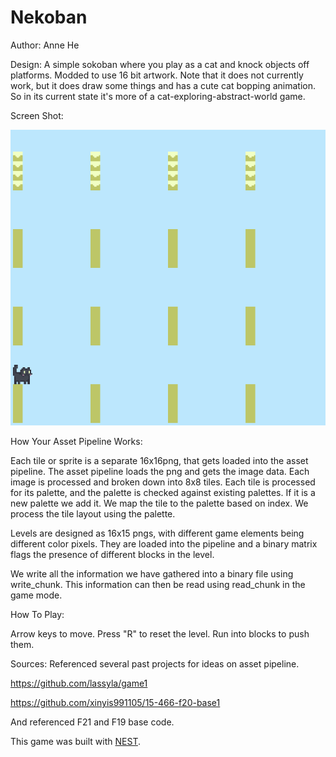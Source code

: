 # Nekoban

Author: Anne He

Design: A simple sokoban where you play as a cat and knock objects off platforms. Modded to use 16 bit artwork.
Note that it does not currently work, but it does draw some things and has a cute cat bopping animation. So in its current state it's more of a cat-exploring-abstract-world game.

Screen Shot:

![Screen Shot](screenshot2.png)

How Your Asset Pipeline Works:

Each tile or sprite is a separate 16x16png, that gets loaded into the asset pipeline. The asset pipeline loads the png and gets the image data.
Each image is processed and broken down into 8x8 tiles. Each tile is processed for its palette, and the palette is checked against existing palettes.
If it is a new palette we add it. We map the tile to the palette based on index. We process the tile layout using the palette. 

Levels are designed as 16x15 pngs, with different game elements being different color pixels. They are loaded into the pipeline and a binary matrix flags the presence of different blocks in the level.

We write all the information we have gathered into a binary file using write_chunk. This information can then be read using read_chunk in the game mode.

How To Play:

Arrow keys to move. Press "R" to reset the level. Run into blocks to push them.

Sources: Referenced several past projects for ideas on asset pipeline.

https://github.com/lassyla/game1

https://github.com/xinyis991105/15-466-f20-base1

And referenced F21 and F19 base code.

This game was built with [NEST](NEST.md).

